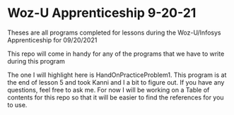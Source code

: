 # Woz-U Apprenticeship 9-20-21
 Theses are all programs completed for lessons during the Woz-U/Infosys Apprenticeship for 09/20/2021


This repo will come in handy for any of the programs that we have to write during this program

The one I will highlight here is HandOnPracticeProblem1. This program is at the end of lesson 5 and took 
Kanni and I a bit to figure out. If you have any questions, feel free to ask me. For now I will be working on a 
Table of contents for this repo so that it will be easier to find the references for you to use.
